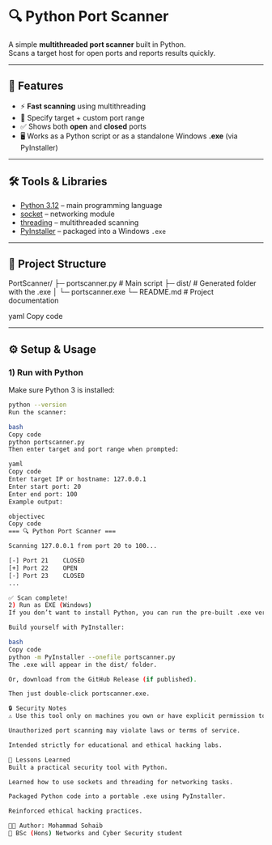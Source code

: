 # 🔍 Python Port Scanner

A simple **multithreaded port scanner** built in Python.  
Scans a target host for open ports and reports results quickly.  

---

## 🚀 Features
- ⚡ **Fast scanning** using multithreading  
- 🎯 Specify target + custom port range  
- ✅ Shows both **open** and **closed** ports  
- 🖥️ Works as a Python script or as a standalone Windows **.exe** (via PyInstaller)  

---

## 🛠️ Tools & Libraries
- [Python 3.12](https://www.python.org/) – main programming language  
- [socket](https://docs.python.org/3/library/socket.html) – networking module  
- [threading](https://docs.python.org/3/library/threading.html) – multithreaded scanning  
- [PyInstaller](https://pyinstaller.org/) – packaged into a Windows `.exe`  

---

## 📂 Project Structure
PortScanner/
├─ portscanner.py # Main script
├─ dist/ # Generated folder with the .exe
│ └─ portscanner.exe
└─ README.md # Project documentation

yaml
Copy code

---

## ⚙️ Setup & Usage

### 1) Run with Python
Make sure Python 3 is installed:  
```bash
python --version
Run the scanner:

bash
Copy code
python portscanner.py
Then enter target and port range when prompted:

yaml
Copy code
Enter target IP or hostname: 127.0.0.1
Enter start port: 20
Enter end port: 100
Example output:

objectivec
Copy code
=== 🔍 Python Port Scanner ===

Scanning 127.0.0.1 from port 20 to 100...

[-] Port 21    CLOSED
[+] Port 22    OPEN
[-] Port 23    CLOSED
...

✅ Scan complete!
2) Run as EXE (Windows)
If you don’t want to install Python, you can run the pre-built .exe version:

Build yourself with PyInstaller:

bash
Copy code
python -m PyInstaller --onefile portscanner.py
The .exe will appear in the dist/ folder.

Or, download from the GitHub Release (if published).

Then just double-click portscanner.exe.

🔒 Security Notes
⚠️ Use this tool only on machines you own or have explicit permission to test.

Unauthorized port scanning may violate laws or terms of service.

Intended strictly for educational and ethical hacking labs.

📖 Lessons Learned
Built a practical security tool with Python.

Learned how to use sockets and threading for networking tasks.

Packaged Python code into a portable .exe using PyInstaller.

Reinforced ethical hacking practices.

👨‍💻 Author: Mohammad Sohaib
📌 BSc (Hons) Networks and Cyber Security student
